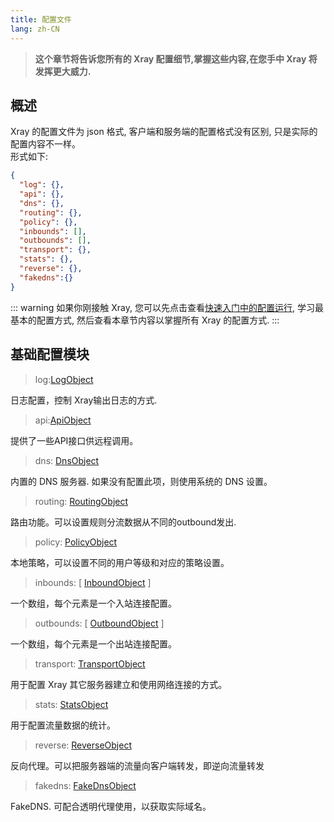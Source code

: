 ```yaml
---
title: 配置文件
lang: zh-CN
---
```


> **这个章节将告诉您所有的 Xray 配置细节,掌握这些内容,在您手中 Xray 将发挥更大威力.**

## 概述

Xray 的配置文件为 json 格式, 客户端和服务端的配置格式没有区别, 只是实际的配置内容不一样。  
形式如下:

```json
{
  "log": {},
  "api": {},
  "dns": {},
  "routing": {},
  "policy": {},
  "inbounds": [],
  "outbounds": [],
  "transport": {},
  "stats": {},
  "reverse": {},
  "fakedns":{}
}
```

::: warning
如果你刚接触 Xray, 您可以先点击查看[快速入门中的配置运行](../guide/install.md), 学习最基本的配置方式, 然后查看本章节内容以掌握所有 Xray 的配置方式.
:::

## 基础配置模块

> log:[LogObject](./log)

日志配置，控制 Xray输出日志的方式. 

> api:[ApiObject](./api) 

提供了一些API接口供远程调用。

> dns: [DnsObject](./dns)

内置的 DNS 服务器. 如果没有配置此项，则使用系统的 DNS 设置。

> routing: [RoutingObject](./routing)

路由功能。可以设置规则分流数据从不同的outbound发出.

> policy: [PolicyObject](./base/policy)

本地策略，可以设置不同的用户等级和对应的策略设置。

> inbounds: \[ [InboundObject](./inbound) \]

一个数组，每个元素是一个入站连接配置。

> outbounds: \[ [OutboundObject](./outbound) \]

一个数组，每个元素是一个出站连接配置。

> transport: [TransportObject](./base/transport)

用于配置 Xray 其它服务器建立和使用网络连接的方式。

> stats: [StatsObject](./stats)

用于配置流量数据的统计。

> reverse: [ReverseObject](./reverse)

反向代理。可以把服务器端的流量向客户端转发，即逆向流量转发

> fakedns: [FakeDnsObject](./fakedns)

FakeDNS. 可配合透明代理使用，以获取实际域名。

